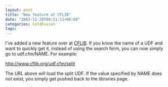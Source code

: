 ```yaml
---
layout: post
title: "New feature at CFLIB"
date: "2003-11-29T04:11:11+06:00"
categories: ColdFusion 
tags: 
---
```


I've added a new feature over at <a href="http://www.cflib.org">CFLIB</a>. If you know the name of a UDF and want to quickly get it, instead of using the search form, you can now simply go to udf.cfm/NAME. For example:

<a href="http://www.cflib.org/udf.cfm/split
">http://www.cflib.org/udf.cfm/split</a>

The URL above will load the split UDF. If the value specified by NAME does not exist, you simply get pushed back to the libraries page.